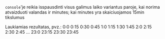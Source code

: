 `console`'je reikia isspausdinti visus galimus laiko variantus paroje, kai norima atvaizduoti valandas ir minutes; kai minutes yra skaiciuojamos 15min tikslumus

Laukiamias rezultatas, pvz.:
0:0
0:15
0:30
0:45
1:0
1:15
1:30
1:45
2:0
2:15
2:30
2:45
...
23:0
23:15
23:30
23:45
